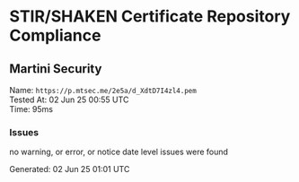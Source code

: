 # STIR/SHAKEN Certificate Repository Compliance

## Martini Security

Name: `https://p.mtsec.me/2e5a/d_XdtD7I4zl4.pem`\
Tested At: 02 Jun 25 00:55 UTC\
Time: 95ms

### Issues

no warning, or error, or notice date level issues were found

Generated: 02 Jun 25 01:01 UTC